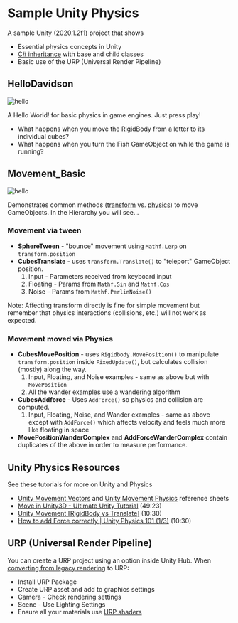 


# Sample Unity Physics


A sample Unity (2020.1.2f1) project that shows

- Essential physics concepts in Unity
- [C# inheritance](https://learn.unity.com/tutorial/inheritance) with base and child classes
- Basic use of the URP (Universal Render Pipeline)





## HelloDavidson

![hello](Assets/Hello_Davidson/Textures/hello-davidson-screenshot2.png)

A Hello World! for basic physics in game engines. Just press play!

- What happens when you move the RigidBody from a letter to its individual cubes?
- What happens when you turn the Fish GameObject on while the game is running?







## Movement_Basic

![hello](Assets/Movement_Basic/Textures/screenshot.png)

Demonstrates common methods ([transform](https://github.com/omundy/dig250-game-art-dev/blob/master/reference-sheets/Unity-Vectors) vs. [physics](https://github.com/omundy/dig250-game-art-dev/blob/master/reference-sheets/Unity-Physics.md)) to move GameObjects. In the Hierarchy you will see...


### Movement via tween

- **SphereTween** - "bounce" movement using `Mathf.Lerp` on `transform.position`
- **CubesTranslate** - uses `transform.Translate()` to "teleport" GameObject position.
	1. Input - Parameters received from keyboard input
	1. Floating - Params from `Mathf.Sin` and `Mathf.Cos`
	1. Noise – Params from `Mathf.PerlinNoise()`

Note: Affecting transform directly is fine for simple movement but remember that physics interactions (collisions, etc.) will not work as expected.


### Movement moved via Physics

- **CubesMovePosition** - uses `Rigidbody.MovePosition()` to manipulate `transform.position` inside `FixedUpdate()`, but calculates collision (mostly) along the way.
	1. Input, Floating, and Noise examples - same as above but with `MovePosition`
	1. All the wander examples use a wandering algorithm
- **CubesAddforce** - Uses `AddForce()` so physics and collision are computed.
	1. Input, Floating, Noise, and Wander examples - same as above except with `AddForce()` which affects velocity and feels much more like floating in space
- **MovePositionWanderComplex** and **AddForceWanderComplex** contain duplicates of the above in order to measure performance.




## Unity Physics Resources


See these tutorials for more on Unity and Physics


- [Unity Movement Vectors](https://github.com/omundy/dig250-game-art-dev/blob/master/reference-sheets/Unity-Movement-Vectors) and [Unity Movement Physics](https://github.com/omundy/dig250-game-art-dev/blob/master/reference-sheets/Unity-Movement-Physics.md) reference sheets
- [Move in Unity3D - Ultimate Unity Tutorial](https://www.youtube.com/watch?v=fyV77lN1Yl0&ab_channel=JasonWeimann) (49:23)
- [Unity Movement [RigidBody vs Translate]](https://www.youtube.com/watch?v=ixM2W2tPn6c&ab_channel=PressStart) (10:30)
- [How to add Force correctly | Unity Physics 101 (1/3)](https://www.youtube.com/watch?v=BNiAt0HnC5M) (10:30)




## URP (Universal Render Pipeline)

You can create a URP project using an option inside Unity Hub. When [converting from legacy rendering](https://docs.unity3d.com/Packages/com.unity.render-pipelines.universal@7.1/manual/InstallURPIntoAProject.html) to URP:

- Install URP Package
- Create URP asset and add to graphics settings
- Camera - Check rendering settings
- Scene - Use Lighting Settings
- Ensure all your materials use [URP shaders](https://docs.unity3d.com/Packages/com.unity.render-pipelines.universal@7.1/manual/upgrading-your-shaders.html)
